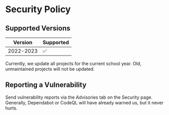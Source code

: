 # Security Policy

## Supported Versions

<!-- Use this section to tell people about which versions of your project are
currently being supported with security updates. -->

| Version   | Supported          |
| --------- | ------------------ |
| 2022-2023 | :white_check_mark: |

Currently, we update all projects for the current school year.
Old, unmaintained projects will not be updated.

## Reporting a Vulnerability

 <!-- Use this section to tell people how to report a vulnerability.

Tell them where to go, how often they can expect to get an update on a
reported vulnerability, what to expect if the vulnerability is accepted or
declined, etc.
-->

Send vulnerability reports via the Advisories tab on the Security page.
Generally, Dependabot or CodeQL will have already warned us, but it never hurts.

